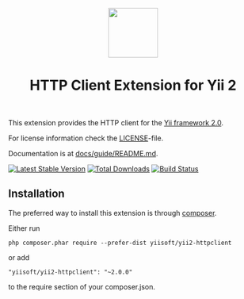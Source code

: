 <p align="center">
    <a href="https://github.com/yiisoft" target="_blank">
        <img src="https://avatars0.githubusercontent.com/u/993323" height="100px">
    </a>
    <h1 align="center">HTTP Client Extension for Yii 2</h1>
    <br>
</p>

This extension provides the HTTP client for the [Yii framework 2.0](http://www.yiiframework.com).

For license information check the [LICENSE](LICENSE.md)-file.

Documentation is at [docs/guide/README.md](docs/guide/README.md).

[![Latest Stable Version](https://poser.pugx.org/yiisoft/yii2-httpclient/v/stable.png)](https://packagist.org/packages/yiisoft/yii2-httpclient)
[![Total Downloads](https://poser.pugx.org/yiisoft/yii2-httpclient/downloads.png)](https://packagist.org/packages/yiisoft/yii2-httpclient)
[![Build Status](https://github.com/yiisoft/yii2-httpclient/workflows/build/badge.svg)](https://github.com/yiisoft/yii2-httpclient/actions)

## Installation

The preferred way to install this extension is through [composer](http://getcomposer.org/download/).

Either run

```
php composer.phar require --prefer-dist yiisoft/yii2-httpclient
```

or add

```
"yiisoft/yii2-httpclient": "~2.0.0"
```

to the require section of your composer.json.

